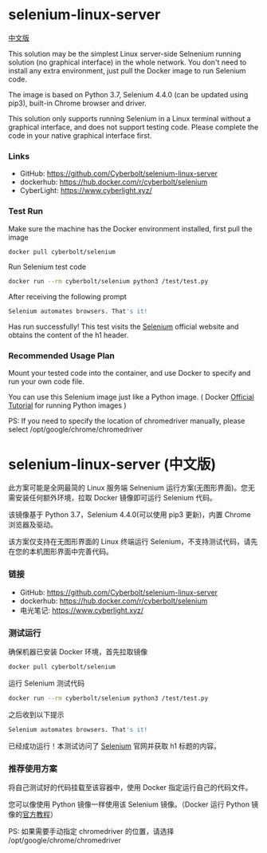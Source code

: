 # selenium-linux-server

[中文版](https://github.com/Cyberbolt/selenium-linux-server#selenium-linux-server-%E4%B8%AD%E6%96%87%E7%89%88)

This solution may be the simplest Linux server-side Selnenium running solution (no graphical interface) in the whole network. You don't need to install any extra environment, just pull the Docker image to run Selenium code.

The image is based on Python 3.7, Selenium 4.4.0 (can be updated using pip3), built-in Chrome browser and driver.

This solution only supports running Selenium in a Linux terminal without a graphical interface, and does not support testing code. Please complete the code in your native graphical interface first.

### Links
- GitHub: https://github.com/Cyberbolt/selenium-linux-server
- dockerhub: https://hub.docker.com/r/cyberbolt/selenium
- CyberLight: https://www.cyberlight.xyz/

### Test Run

Make sure the machine has the Docker environment installed, first pull the image

```bash
docker pull cyberbolt/selenium
````

Run Selenium test code

```bash
docker run --rm cyberbolt/selenium python3 /test/test.py
````

After receiving the following prompt

```bash
Selenium automates browsers. That's it!
````

Has run successfully! This test visits the [Selenium](https://www.selenium.dev/) official website and obtains the content of the h1 header.

### Recommended Usage Plan

Mount your tested code into the container, and use Docker to specify and run your own code file.

You can use this Selenium image just like a Python image. ( Docker [Official Tutorial](https://docs.docker.com/language/python/) for running Python images )

PS: If you need to specify the location of chromedriver manually, please select /opt/google/chrome/chromedriver

# selenium-linux-server (中文版)

此方案可能是全网最简的 Linux 服务端 Selnenium 运行方案(无图形界面)。您无需安装任何额外环境，拉取 Docker 镜像即可运行 Selenium 代码。

该镜像基于 Python 3.7，Selenium 4.4.0(可以使用 pip3 更新)，内置 Chrome 浏览器及驱动。

该方案仅支持在无图形界面的 Linux 终端运行 Selenium，不支持测试代码，请先在您的本机图形界面中完善代码。


### 链接
- GitHub: https://github.com/Cyberbolt/selenium-linux-server
- dockerhub: https://hub.docker.com/r/cyberbolt/selenium
- 电光笔记: https://www.cyberlight.xyz/


### 测试运行

确保机器已安装 Docker 环境，首先拉取镜像

```bash
docker pull cyberbolt/selenium
```

运行 Selenium 测试代码

```bash
docker run --rm cyberbolt/selenium python3 /test/test.py
```

之后收到以下提示

```bash
Selenium automates browsers. That's it!
```

已经成功运行！本测试访问了 [Selenium](https://www.selenium.dev/) 官网并获取 h1 标题的内容。

### 推荐使用方案

将自己测试好的代码挂载至该容器中，使用 Docker 指定运行自己的代码文件。

您可以像使用 Python 镜像一样使用该 Selenium 镜像。（Docker 运行 Python 镜像的[官方教程](https://docs.docker.com/language/python/)）

PS: 如果需要手动指定 chromedriver 的位置，请选择 /opt/google/chrome/chromedriver

